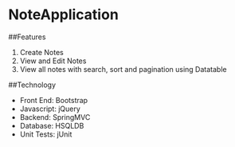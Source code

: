 # NoteApplication

##Features
1. Create Notes
2. View and Edit Notes
3. View all notes with search, sort and pagination using Datatable

##Technology
- Front End: Bootstrap
- Javascript: jQuery
- Backend: SpringMVC
- Database: HSQLDB
- Unit Tests: jUnit
